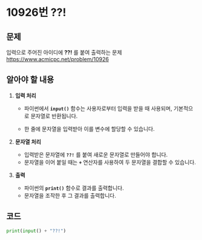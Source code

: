 # 10926번 ??!
## 문제
입력으로 주어진 아이디에 **??!** 를 붙여 출력하는 문제  
https://www.acmicpc.net/problem/10926

## 알아야 할 내용
1. **입력 처리**
   - 파이썬에서 **`input()`** 함수는 사용자로부터 입력을 받을 때 사용되며, 기본적으로 문자열로 반환됩니다.
   
   - 한 줄에 문자열을 입력받아 이를 변수에 할당할 수 있습니다.

2. **문자열 처리**
   - 입력받은 문자열에 **`??!`** 를 붙여 새로운 문자열로 만들어야 합니다.
   - 문자열을 이어 붙일 때는 **`+`** 연산자를 사용하여 두 문자열을 결합할 수 있습니다.

3. **출력**
   - 파이썬의 **`print()`** 함수로 결과를 출력합니다.
   - 문자열을 조작한 후 그 결과를 출력합니다.

## 코드
```python
print(input() + "??!")
```

